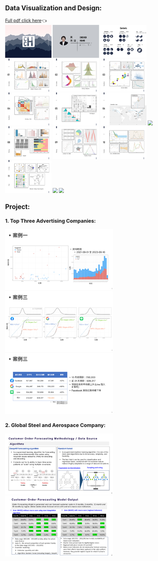 ## Data Visualization and Design:
[Full pdf click here](https://drive.google.com/file/d/17D9jWmNCJNPTMbp1ibWR9Ll-SB8H4NL0/view?usp=sharing)👈  
<img src = "https://github.com/wsxqaza12/Portfolio/blob/master/Data%20Visualization%20and%20Design/01.png" width ="150" /> <img src = "https://github.com/wsxqaza12/Portfolio/blob/master/Data%20Visualization%20and%20Design/02.png" width ="150" /> <img src = "https://github.com/wsxqaza12/Portfolio/blob/master/Data%20Visualization%20and%20Design/03.png" width ="150" /> 
<img src = "https://github.com/wsxqaza12/Portfolio/blob/master/Data%20Visualization%20and%20Design/04.png" width ="150" /> <img src = "https://github.com/wsxqaza12/Portfolio/blob/master/Data%20Visualization%20and%20Design/05.png" width ="150" /> <img src = "https://github.com/wsxqaza12/Portfolio/blob/master/Data%20Visualization%20and%20Design/06.png" width ="150" />
<img src = "https://github.com/wsxqaza12/Portfolio/blob/master/Data%20Visualization%20and%20Design/07.png" width ="150" /> <img src = "https://github.com/wsxqaza12/Portfolio/blob/master/Data%20Visualization%20and%20Design/08.png" width ="150" /> 
<img src = "https://github.com/wsxqaza12/Portfolio/blob/master/Data%20Visualization%20and%20Design/09.png" width ="150" /> <img src = "https://github.com/wsxqaza12/Portfolio/blob/master/Data%20Visualization%20and%20Design/10.png" width ="150" />
<img src = "https://github.com/wsxqaza12/Portfolio/blob/master/Data%20Visualization%20and%20Design/11.png" width ="150" /> <img src = "https://github.com/wsxqaza12/Portfolio/blob/master/Data%20Visualization%20and%20Design/12.png" width ="150" />
<img src = "https://github.com/wsxqaza12/Portfolio/blob/master/Data%20Visualization%20and%20Design/13.png" width ="150" /> <img src = "https://github.com/wsxqaza12/Portfolio/blob/master/Data%20Visualization%20and%20Design/14.png" width ="150" />
<img src = "https://github.com/wsxqaza12/Portfolio/blob/master/Data%20Visualization%20and%20Design/15.png" width ="150" /> <img src = "https://github.com/wsxqaza12/Portfolio/blob/master/Data%20Visualization%20and%20Design/16.png" width ="150" />

## Project:
### 1. Top Three Advertising Companies:
<img src = "https://github.com/wsxqaza12/Portfolio/blob/master/Top%20Three%20Advertising%20Companies/01.PNG" width ="350" /> <img src = "https://github.com/wsxqaza12/Portfolio/blob/master/Top%20Three%20Advertising%20Companies/02.PNG" width ="350" /> <img src = "https://github.com/wsxqaza12/Portfolio/blob/master/Top%20Three%20Advertising%20Companies/03.PNG" width ="350" />

### 2. Global Steel and Aerospace Company:
<img src = "https://github.com/wsxqaza12/Portfolio/blob/master/Global%20Steel%20and%20Aerospace%20Company/01.PNG" width ="350" /> <img src = "https://github.com/wsxqaza12/Portfolio/blob/master/Global%20Steel%20and%20Aerospace%20Company/02.PNG" width ="350" />

